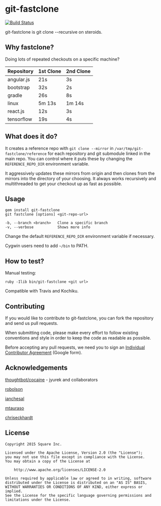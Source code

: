 git-fastclone
=============
[![Build Status](https://travis-ci.org/square/git-fastclone.svg?branch=master)](https://travis-ci.org/square/git-fastclone)

git-fastclone is git clone --recursive on steroids.


Why fastclone?
--------------
Doing lots of repeated checkouts on a specific machine?

| Repository | 1st Clone | 2nd Clone |
| -----------|-----------|-----------|
| angular.js |    21s    |     3s    |
| bootstrap  |    32s    |     2s    |
| gradle     |    26s    |     8s    |
| linux      |    5m 13s |     1m 14s|
| react.js   |    12s    |     3s    |
| tensorflow |    19s    |     4s    |


What does it do?
----------------
It creates a reference repo with `git clone --mirror` in `/var/tmp/git-fastclone/reference` for each
repository and git submodule linked in the main repo. You can control where it puts these by
changing the `REFERENCE_REPO_DIR` environment variable.

It aggressively updates these mirrors from origin and then clones from the mirrors into the
directory of your choosing. It always works recursively and multithreaded to get your checkout up as
fast as possible.


Usage
-----
    gem install git-fastclone
    git fastclone [options] <git-repo-url>

    -b, --branch <branch>   Clone a specific branch
    -v, --verbose           Shows more info

Change the default `REFERENCE_REPO_DIR` environment variable if necessary.

Cygwin users need to add `~/bin` to PATH.


How to test?
------------
Manual testing:

    ruby -Ilib bin/git-fastclone <git url>

Compatible with Travis and Kochiku.


Contributing
------------
If you would like to contribute to git-fastclone, you can fork the repository and send us pull
requests.

When submitting code, please make every effort to follow existing conventions and style in order to
keep the code as readable as possible.

Before accepting any pull requests, we need you to sign an [Individual Contributor Agreement][1]
(Google form).


Acknowledgements
----------------
[thoughtbot/cocaine][2] - jyurek and collaborators

[robolson][3]

[ianchesal][4]

[mtauraso][5]

[chriseckhardt][6]


License
-------
    Copyright 2015 Square Inc.

    Licensed under the Apache License, Version 2.0 (the "License");
    you may not use this file except in compliance with the License.
    You may obtain a copy of the License at

        http://www.apache.org/licenses/LICENSE-2.0

    Unless required by applicable law or agreed to in writing, software
    distributed under the License is distributed on an "AS IS" BASIS,
    WITHOUT WARRANTIES OR CONDITIONS OF ANY KIND, either express or implied.
    See the License for the specific language governing permissions and
    limitations under the License.


[1]: https://docs.google.com/a/squareup.com/forms/d/13WR8m5uZ2nAkJH41k7GdVBXAAbzDk00vxtEYjd6Imzg/viewform?formkey=dDViT2xzUHAwRkI3X3k5Z0lQM091OGc6MQ&ndplr=1
[2]: https://github.com/thoughtbot/cocaine
[3]: https://github.com/robolson
[4]: https://github.com/ianchesal
[5]: https://github.com/mtauraso
[6]: https://github.com/chriseckhardt
